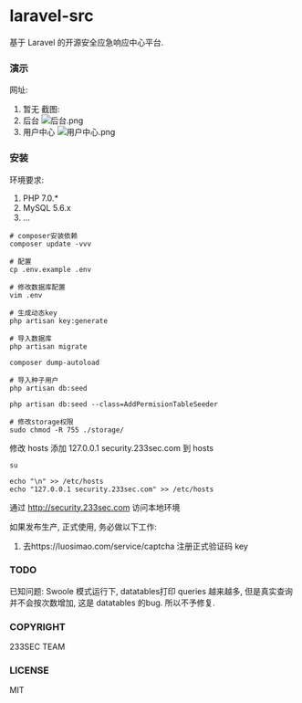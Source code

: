# laravel-src
基于 Laravel 的开源安全应急响应中心平台.

### 演示
网址:
1. 暂无
截图:
1. 后台
![后台.png](https://cloud.githubusercontent.com/assets/6964962/21434769/2f3b52fe-c8b1-11e6-9c6d-06062e43ff3c.png)
2. 用户中心
![用户中心.png](https://cloud.githubusercontent.com/assets/6964962/21434982/1c43e0fc-c8b2-11e6-8ec0-b05de6fda0d2.png)

### 安装
环境要求:
1. PHP 7.0.*
2. MySQL 5.6.x
3. ...

```shell
# composer安装依赖
composer update -vvv

# 配置
cp .env.example .env

# 修改数据库配置
vim .env

# 生成动态key
php artisan key:generate

# 导入数据库
php artisan migrate

composer dump-autoload

# 导入种子用户
php artisan db:seed

php artisan db:seed --class=AddPermisionTableSeeder

# 修改storage权限
sudo chmod -R 755 ./storage/

```

修改 hosts 添加 127.0.0.1 security.233sec.com 到 hosts
```shell
su
```
```shell
echo "\n" >> /etc/hosts
echo "127.0.0.1 security.233sec.com" >> /etc/hosts
```
通过 http://security.233sec.com 访问本地环境

如果发布生产, 正式使用, 务必做以下工作:
1. 去https://luosimao.com/service/captcha 注册正式验证码 key


### TODO
已知问题:
Swoole 模式运行下, datatables打印 queries 越来越多, 但是真实查询并不会按次数增加, 这是 datatables 的bug. 所以不予修复.


### COPYRIGHT
233SEC TEAM


### LICENSE
MIT
